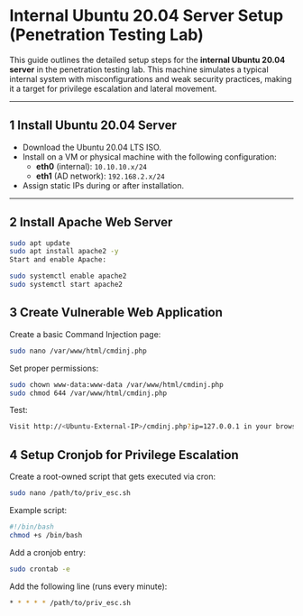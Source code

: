 #  Internal Ubuntu 20.04 Server Setup (Penetration Testing Lab)

This guide outlines the detailed setup steps for the **internal Ubuntu 20.04 server** in the penetration testing lab. This machine simulates a typical internal system with misconfigurations and weak security practices, making it a target for privilege escalation and lateral movement.

---

## 1️ Install Ubuntu 20.04 Server

- Download the Ubuntu 20.04 LTS ISO.
- Install on a VM or physical machine with the following configuration:
  - **eth0** (internal): `10.10.10.x/24`
  - **eth1** (AD network): `192.168.2.x/24`
- Assign static IPs during or after installation.

---

## 2️ Install Apache Web Server

```bash
sudo apt update
sudo apt install apache2 -y
Start and enable Apache:
```


```bash
sudo systemctl enable apache2
sudo systemctl start apache2
```

## 3️ Create Vulnerable Web Application

Create a basic Command Injection page:

```bash
sudo nano /var/www/html/cmdinj.php
```

Set proper permissions:

```bash
sudo chown www-data:www-data /var/www/html/cmdinj.php
sudo chmod 644 /var/www/html/cmdinj.php
```

Test:
```bash
Visit http://<Ubuntu-External-IP>/cmdinj.php?ip=127.0.0.1 in your browser.
```

## 4️ Setup Cronjob for Privilege Escalation

Create a root-owned script that gets executed via cron:

```bash
sudo nano /path/to/priv_esc.sh
```

Example script:
```bash
#!/bin/bash
chmod +s /bin/bash
```

Add a cronjob entry:

```bash
sudo crontab -e
```

Add the following line (runs every minute):

```bash
* * * * * /path/to/priv_esc.sh
```




